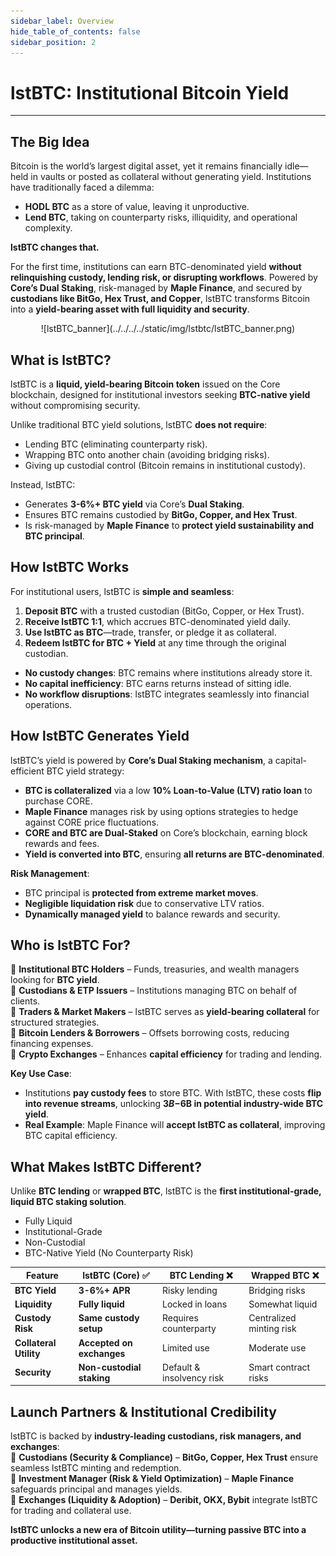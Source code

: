 ```yaml
---
sidebar_label: Overview
hide_table_of_contents: false
sidebar_position: 2
---
```


# lstBTC: Institutional Bitcoin Yield
---

## The Big Idea
Bitcoin is the world’s largest digital asset, yet it remains financially idle—held in vaults or posted as collateral without generating yield. Institutions have traditionally faced a dilemma:  
- **HODL BTC** as a store of value, leaving it unproductive.  
- **Lend BTC**, taking on counterparty risks, illiquidity, and operational complexity.  

**lstBTC changes that.**  

For the first time, institutions can earn BTC-denominated yield **without relinquishing custody, lending risk, or disrupting workflows**. Powered by **Core’s Dual Staking**, risk-managed by **Maple Finance**, and secured by **custodians like BitGo, Hex Trust, and Copper**, lstBTC transforms Bitcoin into a **yield-bearing asset with full liquidity and security**.  

<p align="center" zoom="200%">
![lstBTC_banner](../../../../static/img/lstbtc/lstBTC_banner.png)
</p>

## **What is lstBTC?**  
lstBTC is a **liquid, yield-bearing Bitcoin token** issued on the Core blockchain, designed for institutional investors seeking **BTC-native yield** without compromising security.  

Unlike traditional BTC yield solutions, lstBTC **does not require**:  
* Lending BTC (eliminating counterparty risk).  
* Wrapping BTC onto another chain (avoiding bridging risks).  
* Giving up custodial control (Bitcoin remains in institutional custody).  

Instead, lstBTC:  
* Generates **3-6%+ BTC yield** via Core’s **Dual Staking**.  
* Ensures BTC remains custodied by **BitGo, Copper, and Hex Trust**.  
* Is risk-managed by **Maple Finance** to **protect yield sustainability and BTC principal**.  

## **How lstBTC Works**  
For institutional users, lstBTC is **simple and seamless**:  
1. **Deposit BTC** with a trusted custodian (BitGo, Copper, or Hex Trust).  
2. **Receive lstBTC 1:1**, which accrues BTC-denominated yield daily.  
3. **Use lstBTC as BTC**—trade, transfer, or pledge it as collateral.  
4. **Redeem lstBTC for BTC + Yield** at any time through the original custodian.  

* **No custody changes**: BTC remains where institutions already store it.  
* **No capital inefficiency**: BTC earns returns instead of sitting idle.  
* **No workflow disruptions**: lstBTC integrates seamlessly into financial operations.  

## **How lstBTC Generates Yield**  
lstBTC’s yield is powered by **Core’s Dual Staking mechanism**, a capital-efficient BTC yield strategy:  
- **BTC is collateralized** via a low **10% Loan-to-Value (LTV) ratio loan** to purchase CORE.  
- **Maple Finance** manages risk by using options strategies to hedge against CORE price fluctuations.  
- **CORE and BTC are Dual-Staked** on Core’s blockchain, earning block rewards and fees.  
- **Yield is converted into BTC**, ensuring **all returns are BTC-denominated**.  

**Risk Management**:  
* BTC principal is **protected from extreme market moves**.  
* **Negligible liquidation risk** due to conservative LTV ratios.  
* **Dynamically managed yield** to balance rewards and security.  

## **Who is lstBTC For?**  
🔹 **Institutional BTC Holders** – Funds, treasuries, and wealth managers looking for **BTC yield**.  
🔹 **Custodians & ETP Issuers** – Institutions managing BTC on behalf of clients.  
🔹 **Traders & Market Makers** – lstBTC serves as **yield-bearing collateral** for structured strategies.  
🔹 **Bitcoin Lenders & Borrowers** – Offsets borrowing costs, reducing financing expenses.  
🔹 **Crypto Exchanges** – Enhances **capital efficiency** for trading and lending.  

**Key Use Case**:  
- Institutions **pay custody fees** to store BTC. With lstBTC, these costs **flip into revenue streams**, unlocking **$3B-$6B in potential industry-wide BTC yield**.  
- **Real Example**: Maple Finance will **accept lstBTC as collateral**, improving BTC capital efficiency.  

## What Makes lstBTC Different?
Unlike **BTC lending** or **wrapped BTC**, lstBTC is the **first institutional-grade, liquid BTC staking solution**. 
* Fully Liquid
* Institutional-Grade
* Non-Custodial
* BTC-Native Yield (No Counterparty Risk) 

| Feature        | lstBTC (Core) ✅ | BTC Lending ❌ | Wrapped BTC ❌ |
|--------------|----------------|---------------|---------------|
| **BTC Yield** | **3-6%+ APR** | Risky lending | Bridging risks |
| **Liquidity** | **Fully liquid** | Locked in loans | Somewhat liquid |
| **Custody Risk** | **Same custody setup** | Requires counterparty | Centralized minting risk |
| **Collateral Utility** | **Accepted on exchanges** | Limited use | Moderate use |
| **Security** | **Non-custodial staking** | Default & insolvency risk | Smart contract risks |



## Launch Partners & Institutional Credibility
lstBTC is backed by **industry-leading custodians, risk managers, and exchanges**:  
🔹 **Custodians (Security & Compliance)** – **BitGo, Copper, Hex Trust** ensure seamless lstBTC minting and redemption.  
🔹 **Investment Manager (Risk & Yield Optimization)** – **Maple Finance** safeguards principal and manages yields.  
🔹 **Exchanges (Liquidity & Adoption)** – **Deribit, OKX, Bybit** integrate lstBTC for trading and collateral use.  

**lstBTC unlocks a new era of Bitcoin utility—turning passive BTC into a productive institutional asset.** 